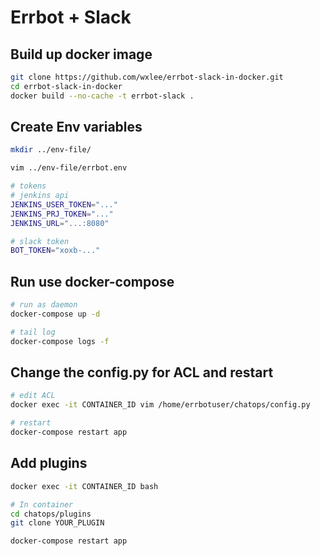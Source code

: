 # Errbot + Slack

## Build up docker image
```bash
git clone https://github.com/wxlee/errbot-slack-in-docker.git
cd errbot-slack-in-docker
docker build --no-cache -t errbot-slack .
```

## Create Env variables
```bash
mkdir ../env-file/

vim ../env-file/errbot.env

# tokens
# jenkins api
JENKINS_USER_TOKEN="..."
JENKINS_PRJ_TOKEN="..."
JENKINS_URL="...:8080"

# slack token
BOT_TOKEN="xoxb-..."
```

## Run use docker-compose
```bash
# run as daemon
docker-compose up -d

# tail log
docker-compose logs -f
```

## Change the config.py for ACL and restart
```bash
# edit ACL
docker exec -it CONTAINER_ID vim /home/errbotuser/chatops/config.py

# restart
docker-compose restart app
```

## Add plugins
```bash
docker exec -it CONTAINER_ID bash

# In container
cd chatops/plugins
git clone YOUR_PLUGIN

docker-compose restart app
```

